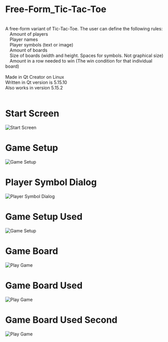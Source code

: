 # Free-Form_Tic-Tac-Toe
<br />
A free-form variant of Tic-Tac-Toe. The user can define the following rules:<br />
&emsp;Amount of players<br />
&emsp;Player names<br />
&emsp;Player symbols (text or image)<br />
&emsp;Amount of boards<br />
&emsp;Size of boards (width and height. Spaces for symbols. Not graphical size)<br />
&emsp;Amount in a row needed to win (The win condition for that individual board)<br />
<br />  
Made in Qt Creator on Linux<br />
Written in Qt version is 5.15.10<br />
Also works in version 5.15.2<br />
<br />

# Start Screen

![Start Screen](https://i.imgur.com/JzDYkLw.png)

# Game Setup

![Game Setup](https://i.imgur.com/WTviw2r.png)

# Player Symbol Dialog

![Player Symbol Dialog](https://i.imgur.com/Z68vsah.png)

# Game Setup Used

![Game Setup](https://i.imgur.com/3mbEpIE.png)

# Game Board

![Play Game](https://i.imgur.com/9XlWVzN.png)

# Game Board Used

![Play Game](https://i.imgur.com/ESnlLJb.png)

# Game Board Used Second

![Play Game](https://i.imgur.com/IbaPjHE.png)
